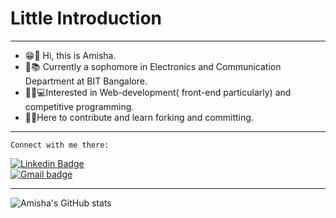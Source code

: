 <!--
**amisha0-0/amisha0-0** is a ✨ _special_ ✨ repository because its `README.md` (this file) appears on your GitHub profile.-->

# Little Introduction
---
- 😁🙋‍ Hi, this is Amisha. 
- 🏫📚 Currently a sophomore in Electronics and Communication Department at BIT Bangalore. 
- 👩‍💻💻Interested in Web-development( front-end particularly) and competitive programming. 
- 🤝🙌Here to contribute and learn forking and committing. 
---

```
Connect with me there:
```
[![Linkedin Badge](https://img.shields.io/badge/-LinkedIn-blue?style=flat-square&logo=Linkedin&logoColor=white&link=https://www.linkedin.com/in/amisha-08a7731ab/)](https://www.linkedin.com/in/amisha-08a7731ab/)  
[![Gmail badge](https://img.shields.io/badge/-Gmail-c14438?style=flat-square&logo=Gmail&logoColor=white&link=mailto:sinhaamisha194@gmail.com)](mailto:sinhaamisha194@gmail.com) 

---
![Amisha's GitHub stats](https://github-readme-stats.vercel.app/api?username=amisha0-0&show_icons=true&theme=cobalt)


